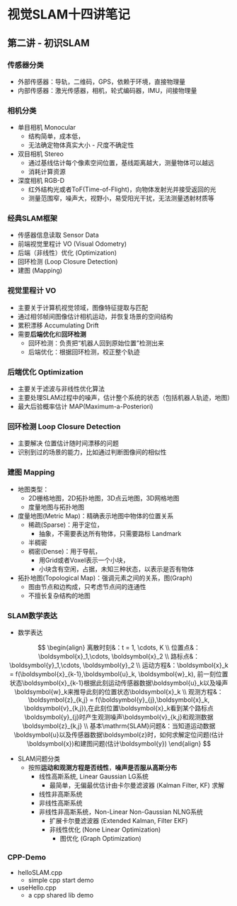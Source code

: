 # 视觉SLAM十四讲笔记

## 第二讲 - 初识SLAM

### 传感器分类

- 外部传感器：导轨，二维码，GPS，依赖于环境，直接物理量
- 内部传感器：激光传感器，相机，轮式编码器，IMU，间接物理量

### 相机分类

- 单目相机 Monocular
    - 结构简单，成本低，
    - 无法确定物体真实大小 - 尺度不确定性
- 双目相机 Stereo
    - 通过基线估计每个像素空间位置，基线距离越大，测量物体可以越远
    - 消耗计算资源
- 深度相机 RGB-D
    - 红外结构光或者ToF(Time-of-Flight)，向物体发射光并接受返回的光
    - 测量范围窄，噪声大，视野小，易受阳光干扰，无法测量透射材质等

### 经典SLAM框架

- 传感器信息读取 Sensor Data
- 前端视觉里程计 VO (Visual Odometry)
- 后端（非线性）优化 (Optimization)
- 回环检测 (Loop Closure Detection)
- 建图 (Mapping)

### 视觉里程计 VO

- 主要关于计算机视觉领域，图像特征提取与匹配
- 通过相邻帧间图像估计相机运动，并恢复场景的空间结构
- 累积漂移 Accumulating Drift
- 需要**后端优化**和**回环检测**
    - 回环检测：负责把“机器人回到原始位置”检测出来
    - 后端优化：根据回环检测，校正整个轨迹

### 后端优化 Optimization

- 主要关于滤波与非线性优化算法
- 主要处理SLAM过程中的噪声，估计整个系统的状态（包括机器人轨迹，地图）
- 最大后验概率估计 MAP(Maximum-a-Posteriori)

### 回环检测 Loop Closure Detection

- 主要解决 位置估计随时间漂移的问题
- 识别到过的场景的能力，比如通过判断图像间的相似性

### 建图 Mapping

- 地图类型：
    - 2D栅格地图，2D拓扑地图，3D点云地图，3D网格地图
    - 度量地图与拓扑地图
- 度量地图(Metric Map)：精确表示地图中物体的位置关系
    - 稀疏(Sparse)：用于定位，
        - 抽象，不需要表达所有物体，只需要路标 Landmark
    - 半稠密
    - 稠密(Dense)：用于导航，
        - 用Grid或者Voxel表示一个小块，
        - 小块含有空闲，占据，未知三种状态，以表示是否有物体
- 拓扑地图(Topological Map)：强调元素之间的关系，图(Graph)
    - 图由节点和边构成，只考虑节点间的连通性
    - 不擅长复杂结构的地图

### SLAM数学表达

- 数学表达

$$
\begin{align}
离散时刻&：t = 1, \cdots, K \\
位置点&：\boldsymbol{x}_1,\cdots, \boldsymbol{x}_2 \\
路标点&：\boldsymbol{y}_1,\cdots, \boldsymbol{y}_2 \\
运动方程&：\boldsymbol{x}_k = f(\boldsymbol{x}_{k-1},\boldsymbol{u}_k, \boldsymbol{w}_k), 前一刻位置状态\boldsymbol{x}_{k-1}根据此刻运动传感器数据\boldsymbol{u}_k以及噪声\boldsymbol{w}_k来推导此刻的位置状态\boldsymbol{x}_k \\
观测方程&：\boldsymbol{z}_{k,j} = f(\boldsymbol{y}_{j},\boldsymbol{x}_k, \boldsymbol{v}_{k,j}),在此刻位置\boldsymbol{x}_k看到某个路标点\boldsymbol{y}_{j}时产生观测噪声\boldsymbol{v}_{k,j}和观测数据\boldsymbol{z}_{k,j} \\
基本\mathrm{SLAM}问题&：当知道运动数据\boldsymbol{u}以及传感器数据\boldsymbol{z}时，如何求解定位问题(估计\boldsymbol{x})和建图问题(估计\boldsymbol{y})
\end{align}
$$

- SLAM问题分类
    - 按照**运动和观测方程是否线性**，**噪声是否服从高斯分布**
        - 线性高斯系统, Linear Gaussian LG系统
            - 最简单，无偏最优估计由卡尔曼滤波器 (Kalman Filter, KF) 求解
        - 线性非高斯系统
        - 非线性高斯系统
        - 非线性非高斯系统，Non-Linear Non-Gaussian NLNG系统
            - 扩展卡尔曼滤波器 (Extended Kalman, Filter EKF)
            - 非线性优化 (None Linear Optimization)
                - 图优化 (Graph Optimization)



### CPP-Demo

-   helloSLAM.cpp
    -   simple cpp start demo
-   useHello.cpp
    -   a cpp shared lib demo

